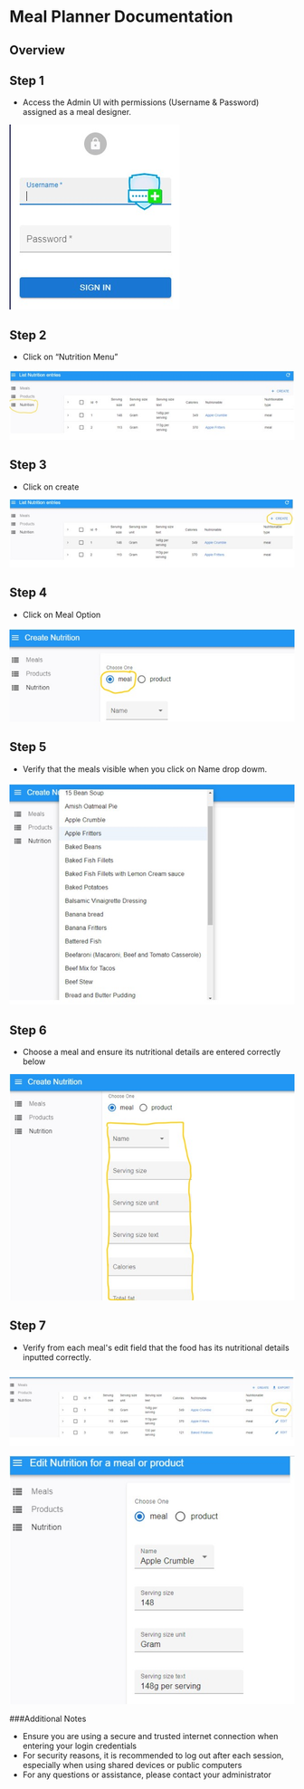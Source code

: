 # Meal Planner Documentation

## Overview

## Step 1 
- Access the Admin UI with permissions (Username & Password) assigned as a meal designer.



![ADMIN_UI_login](./ADMIN_UI_login.jpg)


## Step 2
- Click on “Nutrition Menu”



![Nutrition_Menu](./Nutrition_Menu.jpg)


## Step 3
- Click on create



![Create](./Create.jpg)



## Step 4
- Click on Meal Option


![Meal](./Meal.jpg)


## Step 5 
- Verify that the meals visible when you click on Name drop dowm.



![Name_Drop](./Name_Drop.jpg)


## Step 6
- Choose a meal and ensure its nutritional details are entered correctly below



![Nutri_Details](./Nutri_Details.jpg)

## Step 7
- Verify from each meal's edit field that the food has its nutritional details inputted correctly.



![Edit_Meal](./Edit_Meal.jpg)



![Edit_Meal_2](./Edit_Meal_2.jpg)


###Additional Notes
- Ensure you are using a secure and trusted internet connection when entering your login credentials
- For security reasons, it is recommended to log out after each session, especially when using shared devices or public computers
- For any questions or assistance, please contact your administrator

